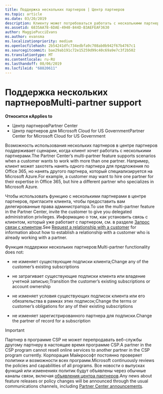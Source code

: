 ```yaml
---
title: Поддержка нескольких партнеров | Центр партнеров
ms.topic: article
ms.date: 03/20/2019
description: Клиенту может потребоваться работать с несколькими партнерами в рамках программы поставщиков облачных решений, специализирующимися на разных услугах.
ms.assetid: 6835AA78-6DAE-4940-844D-B3AEFEAF3630
author: MaggiePucciEvans
ms.author: evansma
ms.localizationpriority: medium
ms.openlocfilehash: 2b54241dfc734edbfa9c708ab0b942f67b4767c1
ms.sourcegitcommit: bae29ab191c72e15259d99c40c69a9e7c3f2b502
ms.translationtype: MT
ms.contentlocale: ru-RU
ms.lasthandoff: 08/06/2019
ms.locfileid: "68820611"
---
```

# <a name="multi-partner-support"></a><span data-ttu-id="72460-103">Поддержка нескольких партнеров</span><span class="sxs-lookup"><span data-stu-id="72460-103">Multi-partner support</span></span>

<span data-ttu-id="72460-104">**Относится к**</span><span class="sxs-lookup"><span data-stu-id="72460-104">**Applies to**</span></span>

-  <span data-ttu-id="72460-105">Центр партнеров</span><span class="sxs-lookup"><span data-stu-id="72460-105">Partner Center</span></span>
-  <span data-ttu-id="72460-106">Центр партнеров для Microsoft Cloud for US Government</span><span class="sxs-lookup"><span data-stu-id="72460-106">Partner Center for Microsoft Cloud for US Government</span></span>

<span data-ttu-id="72460-107">Возможность использования нескольких партнеров в центре партнеров поддерживает сценарии, когда клиент хочет работать с несколькими партнерами.</span><span class="sxs-lookup"><span data-stu-id="72460-107">The Partner Center’s multi-partner feature supports scenarios when a customer wants to work with more than one partner.</span></span> <span data-ttu-id="72460-108">Например, клиент может захотеть нанять одного партнера для предложения по Office 365, но нанять другого партнера, который специализируется на Microsoft Azure.</span><span class="sxs-lookup"><span data-stu-id="72460-108">For example, a customer may want to hire one partner for their expertise in Office 365, but hire a different partner who specializes in Microsoft Azure.</span></span>

<span data-ttu-id="72460-109">Чтобы использовать функцию с несколькими партнерами в центре партнеров, пригласите клиента, чтобы предоставить вам делегированные права администратора.</span><span class="sxs-lookup"><span data-stu-id="72460-109">To use the multi-partner feature in the Partner Center, invite the customer to give you delegated administration privileges.</span></span> <span data-ttu-id="72460-110">Информацию о том, как установить связь с клиентом, который уже работает с партнером, см. в разделе [Запрос связи с клиентом](request-a-relationship-with-a-customer.md).</span><span class="sxs-lookup"><span data-stu-id="72460-110">See [Request a relationship with a customer](request-a-relationship-with-a-customer.md) for information about how to establish a relationship with a customer who is already working with a partner.</span></span>

<span data-ttu-id="72460-111">Функция поддержки нескольких партнеров:</span><span class="sxs-lookup"><span data-stu-id="72460-111">Multi-partner functionality does not:</span></span>

- <span data-ttu-id="72460-112">не изменяет существующие подписки клиента;</span><span class="sxs-lookup"><span data-stu-id="72460-112">Change any of the customer’s existing subscriptions</span></span>

- <span data-ttu-id="72460-113">не затрагивает существующие подписки клиента или владение учетной записью;</span><span class="sxs-lookup"><span data-stu-id="72460-113">Transition the customer’s existing subscriptions or account ownership</span></span>

- <span data-ttu-id="72460-114">не изменяет условия существующих подписок клиента или его обязательства в рамках этих подписок;</span><span class="sxs-lookup"><span data-stu-id="72460-114">Change the terms or customer’s obligations for any of their existing subscriptions</span></span>

- <span data-ttu-id="72460-115">не изменяет зарегистрированного партнера для подписки.</span><span class="sxs-lookup"><span data-stu-id="72460-115">Change the partner of record for a subscription</span></span>

> [!IMPORTANT]  
> <span data-ttu-id="72460-116">Партнер в программе CSP не может перепродавать веб-службы другому партнеру в настоящее время программе CSP.</span><span class="sxs-lookup"><span data-stu-id="72460-116">A partner in the CSP program cannot resell online services to another partner in the CSP program currently.</span></span> <span data-ttu-id="72460-117">Корпорация Майкрософт постоянно проверяет политики и возможности всех программ.</span><span class="sxs-lookup"><span data-stu-id="72460-117">Microsoft continuously reviews the policies and capabilities of all programs.</span></span> <span data-ttu-id="72460-118">Все новости о выпусках функций или изменениях политик будут объявлены через обычные каналы связи, включая [объявления центра партнеров](https://partner.microsoft.com/pcv/announcements).</span><span class="sxs-lookup"><span data-stu-id="72460-118">Any news about feature releases or policy changes will be announced through the usual communications channels, including [Partner Center announcements](https://partner.microsoft.com/pcv/announcements).</span></span>